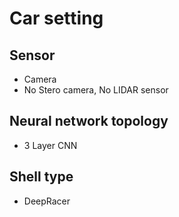 # Car setting
## Sensor
* Camera
* No Stero camera, No LIDAR sensor
## Neural network topology
* 3 Layer CNN
## Shell type
* DeepRacer